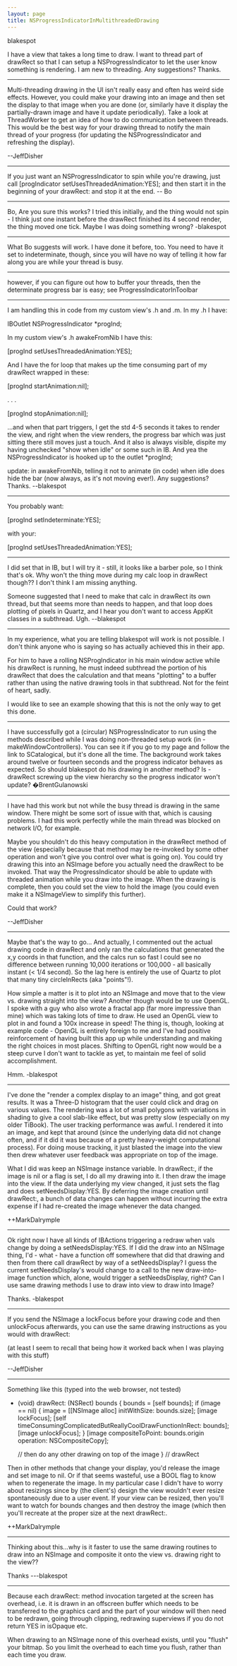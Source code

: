 ```yaml
---
layout: page
title: NSProgressIndicatorInMultithreadedDrawing
---
```


blakespot

I have a view that takes a long time to draw.  I want to thread part of drawRect so that I can setup a NSProgressIndicator to let the user know something is rendering.  I am new to threading.  Any suggestions?  Thanks.



----

Multi-threading drawing in the UI isn't really easy and often has weird side effects.  However, you could make your drawing into an image and then set the display to that image when you are done (or, similarly have it display the partially-drawn image and have it update periodically).  Take a look at ThreadWorker to get an idea of how to do communication between threads.  This would be the best way for your drawing thread to notify the main thread of your progress (for updating the NSProgressIndicator and refreshing the display).

--JeffDisher

----

If you just want an NSProgressIndicator to spin while you're drawing, just call     [progIndicator setUsesThreadedAnimation:YES]; and then start it in the beginning of your drawRect: and stop it at the end.  -- Bo

----

Bo,  Are you sure this works?  I tried this initially, and the thing would not spin - I think just one instant before the drawRect finished its 4 second render, the thing moved one tick.  Maybe I was doing something wrong?  -blakespot

----

What Bo suggests will work.  I have done it before, too.  You need to have it set to indeterminate, though, since you will have no way of telling it how far along you are while your thread is busy.

----

however, if you can figure out how to buffer your threads, then the determinate progress bar is easy; see ProgressIndicatorInToolbar

----

I am handling this in code from my custom view's .h and .m.  In my .h I have:

    
IBOutlet NSProgressIndicator *progInd;


In my custom view's .h awakeFromNib I have this:

    
[progInd setUsesThreadedAnimation:YES];


And I have the for loop that makes up the time consuming part of my drawRect wrapped in these:

    
[progInd startAnimation:nil];

 . . .

[progInd stopAnimation:nil];


...and when that part triggers, I get the std 4-5 seconds it takes to render the view, and right when the view renders, the progress bar which was just sitting there still moves just a touch.  And it also is always visible, dispite my having unchecked "show when idle" or some such in IB.  And yea the NSProgressIndicator is hooked up to the outlet *progInd;

update: in awakeFromNib, telling it not to animate (in code) when idle does hide the bar (now always, as it's not moving ever!).   Any suggestions?  Thanks.  --blakespot

----

You probably want:
    
[progInd setIndeterminate:YES];

with your:
    
[progInd setUsesThreadedAnimation:YES];


----

I did set that in IB, but I will try it - still, it looks like a barber pole, so I think that's ok.  Why won't the thing move during my calc loop in drawRect though??  I don't think I am missing anything.

Someone suggested that I need to make that calc in drawRect its own thread, but that seems more than needs to happen, and that loop does plotting of pixels in Quartz, and I hear you don't want to access AppKit classes in a subthread.  Ugh.    --blakespot

----

In my experience, what you are telling blakespot will work is not possible.  I don't think anyone who is saying so has actually achieved this in their app.  

For him to have a rolling NSProgIndicator in his main window active while his drawRect is running, he must indeed subthread the portion of his drawRect that does the calculation and that means "plotting" to a buffer rather than using the native drawing tools in that subthread.  Not for the feint of heart, sadly.

I would like to see an example showing that this is not the only way to get this done.

----

I have successfully got a (circular) NSProgressIndicator to run using the methods described while I was doing non-threaded setup work (in -makeWindowControllers). You can see it if you go to my page and follow the link to SCatalogical, but it's done all the time. The background work takes around twelve or fourteen seconds and the progress indicator behaves as expected. So should blakespot do his drawing in another method? Is -drawRect screwing up the view hierarchy so the progress indicator won't update? �BrentGulanowski

----

I have had this work but not while the busy thread is drawing in the same window.  There might be some sort of issue with that, which is causing problems.  I had this work perfectly while the main thread was blocked on network I/O, for example.

Maybe you shouldn't do this heavy computation in the drawRect method of the view (especially because that method may be re-invoked by some other operation and won't give you control over what is going on).  You could try drawing this into an NSImage before you actually need the drawRect to be invoked.  That way the ProgressIndicator should be able to update with threaded animation while you draw into the image.  When the drawing is complete, then you could set the view to hold the image (you could even make it a NSImageView to simplify this further).

Could that work?

--JeffDisher

----

Maybe that's the way to go...  And actually, I commented out the actual drawing code in drawRect and only ran the calculations that generated the x,y coords in that function, and the calcs run so fast I could see no difference between running 10,000 iterations or 100,000 - all basically instant (< 1/4 second).  So the lag here is entirely the use of Quartz to plot that many tiny circleInRects (aka "points"!).  

How simple a matter is it to plot into an NSImage and move that to the view vs. drawing straight into the view?  Another though would be to use OpenGL.  I spoke with a guy who also wrote a fractal app (far more impressive than mine) which was taking lots of time to draw.  He used an OpenGL view to plot in and found a 100x increase in speed!  The thing is, though, looking at example code - OpenGL is entirely foreign to me and I've had positive reinforcement of having built this app up while understanding and making the right choices in most places.  Shifting to OpenGL right now would be a steep curve I don't want to tackle as yet, to maintain me feel of solid accomplishment.  

Hmm.     -blakespot

----

I've done the "render a complex display to an image" thing, and got great results.  It was a Three-D histogram that the user could click and drag on various values.  The rendering was a lot of small polygons with variations in shading to give a cool slab-like effect, but was pretty slow (especially on my older TiBook).  The user tracking performance was awful.  I rendered it into an image, and kept that around (since the underlying data did not change often, and if it did it was because of a pretty heavy-weight computational process).  For doing mouse tracking, it just blasted the image into the view then drew whatever user feedback was appropriate on top of the image.  

What I did was keep an NSImage instance variable.  In drawRect:, if the image is nil or a flag is set, I do all my drawing into it.  I then draw the image into the view.  If the data underlying my view changed, it just sets the flag and does setNeedsDisplay:YES.  By deferring the image creation until  drawRect:, a bunch of data changes can happen without incurring the extra expense if I had re-created the image whenever the data changed.

++MarkDalrymple

----

Ok right now I have all kinds of IBActions triggering a redraw when vals change by doing a setNeedsDisplay:YES.  If I did the draw into an NSImage thing, I'd - what - have a function off somewhere that did that drawing and then from there call drawRect by way of a setNeedsDisplay?  I guess the current setNeedsDisplay's would change to a call to the new draw-into-image function which, alone, would trigger a setNeedsDisplay, right?  Can I use same drawing methods I use to draw into view to draw into Image?

Thanks.   -blakespot

----

If you send the NSImage a     lockFocus before your drawing code and then     unlockFocus afterwards, you can use the same drawing instructions as you would with     drawRect:

(at least I seem to recall that being how it worked back when I was playing with this stuff)

--JeffDisher

----

Something like this (typed into the web browser, not tested)

    
- (void) drawRect: (NSRect) bounds
{
    bounds = [self bounds];
    if (image == nil) {
        image = [[NSImage alloc] initWithSize: bounds.size];
        [image lockFocus];
        [self timeConsumingComplicatedButReallyCoolDrawFunctionInRect: bounds];
        [image unlockFocus];
    }
    [image compositeToPoint: bounds.origin
           operation: NSCompositeCopy];

    // then do any other drawing on top of the image
} // drawRect


Then in other methods that change your display, you'd release the image and set image to nil.  Or if that seems wasteful, use a BOOL flag to know when to regenerate the image.  In my particular case I didn't have to worry about resizings since by (the client's) design the view wouldn't ever resize spontaneously due to a user event.  If your view can be resized, then you'll want to watch for bounds changes and then destroy the image (which then you'll recreate at the proper size at the next drawRect:.

++MarkDalrymple

----

Thinking about this...why is it faster to use the same drawing routines to draw into an NSImage and composite it onto the view vs. drawing right to the view??

Thanks ---blakespot

----

Because each drawRect: method invocation targeted at the screen has overhead, i.e. it is drawn in an offscreen buffer which needs to be transferred to the graphics card and the part of your window will then need to be redrawn, going through clipping, redrawing superviews if you do not return YES in isOpaque etc.

When drawing to an NSImage none of this overhead exists, until you "flush" your bitmap. So you limit the overhead to each time you flush, rather than each time you draw.

